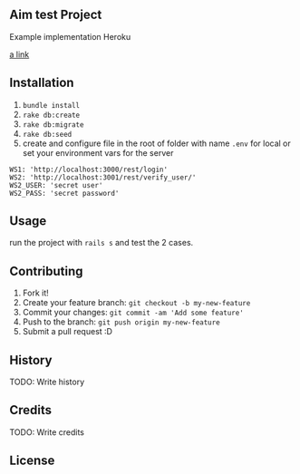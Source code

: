 ## Aim test Project

Example implementation Heroku

[a link](https://aimws2.herokuapp.com/login)



## Installation

1. `bundle install`
2. `rake db:create`
3. `rake db:migrate`
4. `rake db:seed`
5. create and configure file in the root of folder with name `.env` for local or set your environment vars for the server
```
WS1: 'http://localhost:3000/rest/login'
WS2: 'http://localhost:3001/rest/verify_user/'
WS2_USER: 'secret user'
WS2_PASS: 'secret password'
```

## Usage

run the project with `rails s` and test the 2 cases.

## Contributing

1. Fork it!
2. Create your feature branch: `git checkout -b my-new-feature`
3. Commit your changes: `git commit -am 'Add some feature'`
4. Push to the branch: `git push origin my-new-feature`
5. Submit a pull request :D

## History

TODO: Write history

## Credits

TODO: Write credits

## License
